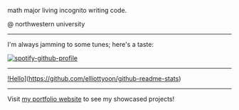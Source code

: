 math major living incognito writing code.

@ northwestern university

---

I'm always jamming to some tunes; here's a taste:

[![spotify-github-profile](https://spotify-github-profile.vercel.app/api/view?uid=elinate91&cover_image=true&theme=novatorem)](https://open.spotify.com/playlist/1jatIM4dLmLiWvBpdzIDK8)

---

[!Hello](https://github-readme-stats.vercel.app/api?username=elliottyoon)](https://github.com/elliottyoon/github-readme-stats)

---

Visit [my portfolio website](https://elliottyoon.github.io) to see my showcased projects!


